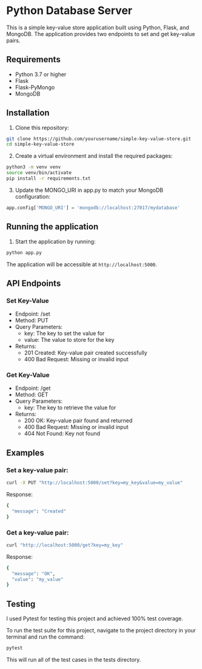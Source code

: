 # Python Database Server

This is a simple key-value store application built using Python, Flask, and MongoDB. The application provides two endpoints to set and get key-value pairs.

## Requirements

  - Python 3.7 or higher
  - Flask
  - Flask-PyMongo
  - MongoDB

## Installation

  1. Clone this repository:

```bash
git clone https://github.com/yourusername/simple-key-value-store.git
cd simple-key-value-store
```

  2. Create a virtual environment and install the required packages:

```bash
python3 -m venv venv
source venv/bin/activate
pip install -r requirements.txt
```

  3. Update the MONGO_URI in app.py to match your MongoDB configuration:

```python
app.config['MONGO_URI'] = 'mongodb://localhost:27017/mydatabase'
```

## Running the application

  1. Start the application by running:
  
```bash
python app.py
```

  The application will be accessible at `http://localhost:5000`.

## API Endpoints

### Set Key-Value

  - Endpoint: /set
  - Method: PUT
  - Query Parameters:
    - key: The key to set the value for
    - value: The value to store for the key
  - Returns:
    - 201 Created: Key-value pair created successfully
    - 400 Bad Request: Missing or invalid input

### Get Key-Value

  - Endpoint: /get
  - Method: GET
  - Query Parameters:
    - key: The key to retrieve the value for
  - Returns:
    - 200 OK: Key-value pair found and returned
    - 400 Bad Request: Missing or invalid input
    - 404 Not Found: Key not found

## Examples

### Set a key-value pair:

```bash
curl -X PUT "http://localhost:5000/set?key=my_key&value=my_value"
```

Response:
```bash
{
  "message": "Created"
}
```

### Get a key-value pair:

```bash
curl "http://localhost:5000/get?key=my_key"
```

Response:
```bash
{
  "message": "OK",
  "value": "my_value"
}
```

## Testing
I used Pytest for testing this project and achieved 100% test coverage. 

To run the test suite for this project, navigate to the project directory in your terminal and run the command:

```bash
pytest
```

This will run all of the test cases in the tests directory.